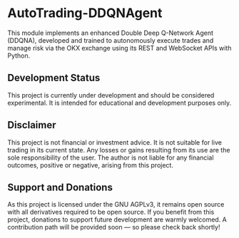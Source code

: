 # AutoTrading-DDQNAgent

This module implements an enhanced Double Deep Q-Network Agent (DDQNA), developed and trained to autonomously execute trades and manage risk via the OKX exchange using its REST and WebSocket APIs with Python.

## Development Status
This project is currently under development and should be considered experimental. It is intended for educational and development purposes only.

## Disclaimer
This project is not financial or investment advice. It is not suitable for live trading in its current state. Any losses or gains resulting from its use are the sole responsibility of the user. The author is not liable for any financial outcomes, positive or negative, arising from this project.

## Support and Donations
As this project is licensed under the GNU AGPLv3, it remains open source with all derivatives required to be open source. If you benefit from this project, donations to support future development are warmly welcomed. A contribution path will be provided soon — so please check back shortly!
